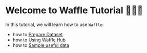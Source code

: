 # Welcome to Waffle Tutorial 🧇🧇🧇

In this tutorial, we will learn how to use `Waffle`:
- how to [Prepare Dataset](prepare_dataset.ipynb)
- how to [Using Waffle Hub](using_hub.ipynb)
- how to [Sample useful data](active_filter.ipynb)